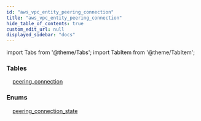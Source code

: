 ```yaml
---
id: "aws_vpc_entity_peering_connection"
title: "aws_vpc_entity_peering_connection"
hide_table_of_contents: true
custom_edit_url: null
displayed_sidebar: "docs"
---
```


import Tabs from '@theme/Tabs';
import TabItem from '@theme/TabItem';

<Tabs>
  <TabItem value="Components" label="Components" default>

### Tables

    [peering_connection](../../aws/tables/aws_vpc_entity_peering_connection.PeeringConnection)

### Enums
    [peering_connection_state](../../aws/enums/aws_vpc_entity_peering_connection.PeeringConnectionState)

</TabItem>
  <TabItem value="Code examples" label="Code examples">

</TabItem>
</Tabs>
